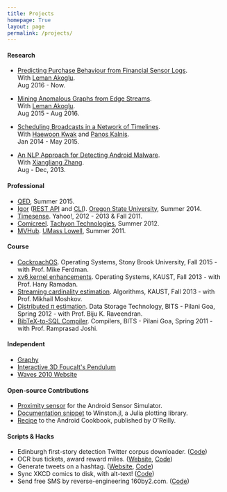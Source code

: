 ```yaml
---
title: Projects
homepage: True
layout: page
permalink: /projects/
---
```


#### Research

   * [Predicting Purchase Behaviour from Financial Sensor Logs](#).<br/>
     With [Leman Akoglu](http://www3.cs.stonybrook.edu/~leman/).<br/>
     Aug 2016 - Now.
   
   * [Mining Anomalous Graphs from Edge Streams](http://www3.cs.stonybrook.edu/~emanzoor/streamspot).<br/>
     With [Leman Akoglu](http://www3.cs.stonybrook.edu/~leman/).<br/>
     Aug 2015 - Aug 2016.

   * [Scheduling Broadcasts in a Network of Timelines](/scheduling/).<br/>
     With [Haewoon Kwak](http://haewoon.io/) and [Panos Kalnis](http://www.panoskalnis.com/).<br/>
     Jan 2014 - May 2015.

   * [An NLP Approach for Detecting Android Malware](/malware/).<br/>
     With [Xiangliang Zhang](https://www.lri.fr/~xlzhang/).<br/>
     Aug - Dec, 2013.

#### Professional

   * [QED](http://qed.ai), Summer 2015.
   * [Igor][1] ([REST API](/blog/2014/08/28/building-the-igor-rest-api/) and [CLI](http://localhost:4000/blog/2014/06/26/building-the-igor-cli-with-click/)). 
     [Oregon State University][2], Summer 2014.
   * [Timesense](/yahoo/). Yahoo!, 2012 - 2013 & Fall 2011. 
   * [Comicreel](/tachyon/). [Tachyon Technologies][3], Summer 2012.
   * [MVHub](http://thecsl.org/go/fake-blog/packaged_divorce.shtml). [UMass Lowell][4], Summer 2011.

#### Course

   * [CockroachOS](https://github.com/emaadmanzoor/CSE506).
     Operating Systems, Stony Brook University, Fall 2015 - with Prof. Mike Ferdman.
   * [xv6 kernel enhancements](https://github.com/emaadmanzoor/xv6).
     Operating Systems, KAUST, Fall 2013 - with Prof. Hany Ramadan.
   * [Streaming cardinality estimation](https://github.com/emaadmanzoor/streaming-unique-counting).
     Algorithms, KAUST, Fall 2013 - with Prof. Mikhail Moshkov.
   * [Distributed π estimation](http://eyeshalfclosed.com/blog/2012/03/17/throwing-darts/).
     Data Storage Technology, BITS - Pilani Goa, Spring 2012 - with Prof. Biju K. Raveendran.
   * [BibTeX-to-SQL Compiler](https://github.com/emaadmanzoor/bib2sqlite).
     Compilers, BITS - Pilani Goa, Spring 2011 - with Prof. Ramprasad Joshi.

#### Independent

   * [Graphy](http://emaadmanzoor.github.io/graphy/)
   * [Interactive 3D Foucalt's Pendulum](https://github.com/racheesingh/Physics-Simulations)
   * [Waves 2010 Website](https://github.com/emaadmanzoor/openwaves2010)

#### Open-source Contributions

   * [Proximity sensor](http://code.google.com/p/openintents/source/detail?r=3280) for the Android Sensor Simulator.
   * [Documentation snippet](https://github.com/nolta/Winston.jl/issues/38) to Winston.jl, a Julia plotting library.
   * [Recipe](https://www.androidcookbook.com/Recipe.seam?recipeId=1229) to the Android Cookbook, published by O'Reilly.

#### Scripts & Hacks

   * Edinburgh first-story detection Twitter corpus downloader. ([Code](https://gist.github.com/emaadmanzoor/5019020))
   * OCR bus tickets, award reward miles. ([Website](http://bmtcmiles.herokuapp.com/), [Code](https://github.com/emaadmanzoor/bmtc-miles/))
   * Generate tweets on a hashtag. ([Website](http://lyrebird.herokuapp.com/), [Code](https://github.com/emaadmanzoor/lyrebird))
   * Sync XKCD comics to disk, with alt-text! ([Code](https://github.com/emaadmanzoor/xkcd.pl))
   * Send free SMS by reverse-engineering 160by2.com. ([Code](https://github.com/emaadmanzoor/pyFreeSMS))

[1]: https://www.google-melange.com/gsoc/project/details/google/gsoc2014/emaadmanzoor/5693417237512192
[2]: https://www.google-melange.com/gsoc/org2/google/gsoc2014/osuosl
[3]: http://tachyon.in
[4]: http://uml.edu
